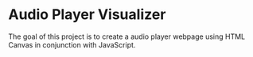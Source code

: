 # Audio Player Visualizer

The goal of this project is to create a audio player webpage using HTML Canvas in conjunction with JavaScript.

